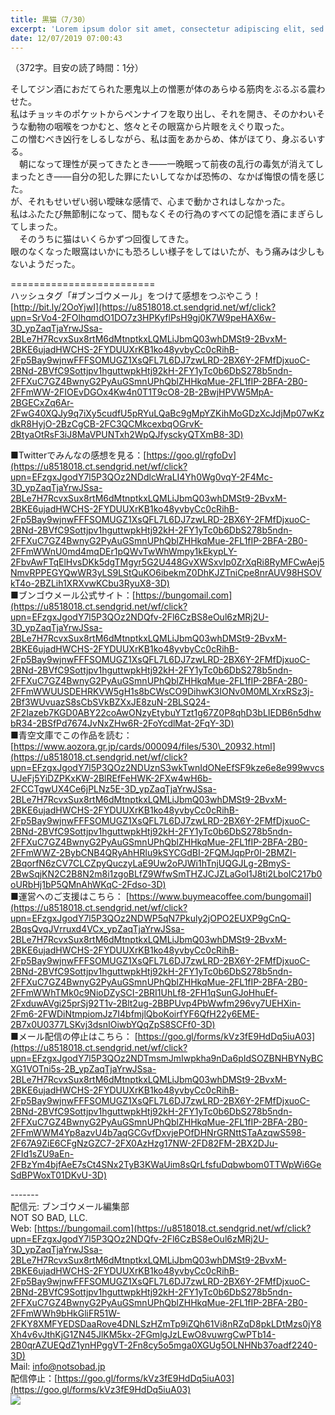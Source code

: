 ```yaml
---
title: 黒猫（7/30）
excerpt: 'Lorem ipsum dolor sit amet, consectetur adipiscing elit, sed do eiusmod tempor incididunt ut labore et dolore magna aliqua. Praesent elementum facilisis leo vel fringilla est ullamcorper eget. At imperdiet dui accumsan sit amet nulla facilisi morbi tempus.'
date: 12/07/2019 07:00:43
---
```


（372字。目安の読了時間：1分）  
  
そしてジン酒におだてられた悪鬼以上の憎悪が体のあらゆる筋肉をぶるぶる震わせた。  
私はチョッキのポケットからペンナイフを取り出し、それを開き、そのかわいそうな動物の咽喉をつかむと、悠々とその眼窩から片眼をえぐり取った。  
この憎むべき凶行をしるしながら、私は面をあからめ、体がほてり、身ぶるいする。  
　朝になって理性が戻ってきたとき――一晩眠って前夜の乱行の毒気が消えてしまったとき――自分の犯した罪にたいしてなかば恐怖の、なかば悔恨の情を感じた。  
が、それもせいぜい弱い曖昧な感情で、心まで動かされはしなかった。  
私はふたたび無節制になって、間もなくその行為のすべての記憶を酒にまぎらしてしまった。  
　そのうちに猫はいくらかずつ回復してきた。  
眼のなくなった眼窩はいかにも恐ろしい様子をしてはいたが、もう痛みは少しもないようだった。  
  
\=========================  
ハッシュタグ「#ブンゴウメール」をつけて感想をつぶやこう！　  
[http://bit.ly/2OoYjwI](https://u8518018.ct.sendgrid.net/wf/click?upn=SrVo4-2FOlhqmdO1DO7z3HPKyflPsH9gj0K7W9peHAX6w-3D_ypZaqTjaYrwJSsa-2BLe7H7RcvxSux8rtM6dMtnptkxLQMLiJbmQ03whDMSt9-2BvxM-2BKE6ujadHWCHS-2FYDUUXrKB1ko48yvbyCc0cRihB-2Fp5Bay9wjnwFFFSOMUGZ1XsQFL7L6DJ7zwLRD-2BX6Y-2FMfDjxuoC-2BNd-2BVfC9Sottjpv1hguttwpkHtj92kH-2FY1yTc0b6DbS278b5ndn-2FFXuC7GZ4BwnyG2PyAuGSmnUPhQblZHHkqMue-2FL1fIP-2BFA-2B0-2FFmWW-2FIOEvDGOx4Kw4n0T1T9cO8-2B-2BwjHPVW5MpA-2BGECxZq6Ar-2FwG40XQJy9q7iXy5cudfU5pRYuLQaBc9gMpYZKihMoGDzXcJdjMp07wKzdkR8HyjO-2BzCgCB-2FC3QCMkcexbqOGrvK-2BtyaOtRsF3iJ8MaVPUNTxh2WpQJfysckyQTXmB8-3D)  
  
■Twitterでみんなの感想を見る：[https://goo.gl/rgfoDv](https://u8518018.ct.sendgrid.net/wf/click?upn=EFzgxJgodY7l5P3QOz2NDdlcWraLI4Yh0Wg0vqY-2F4Mc-3D_ypZaqTjaYrwJSsa-2BLe7H7RcvxSux8rtM6dMtnptkxLQMLiJbmQ03whDMSt9-2BvxM-2BKE6ujadHWCHS-2FYDUUXrKB1ko48yvbyCc0cRihB-2Fp5Bay9wjnwFFFSOMUGZ1XsQFL7L6DJ7zwLRD-2BX6Y-2FMfDjxuoC-2BNd-2BVfC9Sottjpv1hguttwpkHtj92kH-2FY1yTc0b6DbS278b5ndn-2FFXuC7GZ4BwnyG2PyAuGSmnUPhQblZHHkqMue-2FL1fIP-2BFA-2B0-2FFmWWnU0md4mqDEr1pQWvTwWhWmpy1kEkypLY-2FbvAwFTqElHvsDKk5dgTMgyr5G2U448GvXWSxvIp0ZrXqRi8RyMFCwAej5NmvRPPEGYQwWR3yLS9LStQuKO6ibekmZ0DhKJZTniCpe8nrAUV98HSOVkT4o-2BZLih1XRXvwKCbu3RyuX8-3D)  
■ブンゴウメール公式サイト：[https://bungomail.com](https://u8518018.ct.sendgrid.net/wf/click?upn=EFzgxJgodY7l5P3QOz2NDQfv-2Fl6CzBS8eOul6zMRj2U-3D_ypZaqTjaYrwJSsa-2BLe7H7RcvxSux8rtM6dMtnptkxLQMLiJbmQ03whDMSt9-2BvxM-2BKE6ujadHWCHS-2FYDUUXrKB1ko48yvbyCc0cRihB-2Fp5Bay9wjnwFFFSOMUGZ1XsQFL7L6DJ7zwLRD-2BX6Y-2FMfDjxuoC-2BNd-2BVfC9Sottjpv1hguttwpkHtj92kH-2FY1yTc0b6DbS278b5ndn-2FFXuC7GZ4BwnyG2PyAuGSmnUPhQblZHHkqMue-2FL1fIP-2BFA-2B0-2FFmWWUUSDEHRKVW5gH1s8bCWsCO9DihwK3IONv0M0MLXrxRSz3j-2Bf3WUvuazS8sCbSVkBZXxJE8zuN-2BLSQ24-2F2Iazeb7KGD0ABY22coAwONzyEtybuYTzt1g67Z0P8qhD3bLIEDB6n5dhwbR34-2BSfPd7674JvNxZHw6R-2FoYcdlMat-2FqY-3D)  
■青空文庫でこの作品を読む：[https://www.aozora.gr.jp/cards/000094/files/530\_20932.html](https://u8518018.ct.sendgrid.net/wf/click?upn=EFzgxJgodY7l5P3QOz2NDUznS3wkTwnIdONeEfSF9kze6e8e999wvcsUJeFj5YiDZPKxKW-2BlREfFeHWK-2FXw4wH6b-2FCCTgwUX4Ce6jPLNz5E-3D_ypZaqTjaYrwJSsa-2BLe7H7RcvxSux8rtM6dMtnptkxLQMLiJbmQ03whDMSt9-2BvxM-2BKE6ujadHWCHS-2FYDUUXrKB1ko48yvbyCc0cRihB-2Fp5Bay9wjnwFFFSOMUGZ1XsQFL7L6DJ7zwLRD-2BX6Y-2FMfDjxuoC-2BNd-2BVfC9Sottjpv1hguttwpkHtj92kH-2FY1yTc0b6DbS278b5ndn-2FFXuC7GZ4BwnyG2PyAuGSmnUPhQblZHHkqMue-2FL1fIP-2BFA-2B0-2FFmWWZ-2BybCNB4QRyAhHRlu9kSYCGdBI-2FQMJqpPr0I-2BMZI-2BqorfN6zCV7CLCZpyQuczyLaE9Uw2oPJWi1hTnjUQGJLg-2BmyS-2BwSqjKN2C2B8N2m8i1zgoBLfZ9WfwSmTHZJCJZLaGoI1J8ti2LboIC217b0oURbHj1bP5QMnAhWKqC-2Fdso-3D)  
■運営へのご支援はこちら： [https://www.buymeacoffee.com/bungomail](https://u8518018.ct.sendgrid.net/wf/click?upn=EFzgxJgodY7l5P3QOz2NDWP5qN7Pkuly2jOPO2EUXP9gCnQ-2BqsQvqJVrruxd4VCx_ypZaqTjaYrwJSsa-2BLe7H7RcvxSux8rtM6dMtnptkxLQMLiJbmQ03whDMSt9-2BvxM-2BKE6ujadHWCHS-2FYDUUXrKB1ko48yvbyCc0cRihB-2Fp5Bay9wjnwFFFSOMUGZ1XsQFL7L6DJ7zwLRD-2BX6Y-2FMfDjxuoC-2BNd-2BVfC9Sottjpv1hguttwpkHtj92kH-2FY1yTc0b6DbS278b5ndn-2FFXuC7GZ4BwnyG2PyAuGSmnUPhQblZHHkqMue-2FL1fIP-2BFA-2B0-2FFmWWhTMk0c9NioDZySCI-2BRI1UhLf8-2FH1qSunGJoHhuEf-2FxduwAVgi25prSj92T1v-2Blt2ug-2BBPUvp4PbWwfm296vy7UEHXin-2Fm6-2FWDiNtmpiomJz7I4bfmjlQboKoirfYF6QfH22y6EME-2B7x0U0377LSKvj3dsnIOiwbYQqZpS8SCFf0-3D)  
■メール配信の停止はこちら： [https://goo.gl/forms/kVz3fE9HdDq5iuA03](https://u8518018.ct.sendgrid.net/wf/click?upn=EFzgxJgodY7l5P3QOz2NDTmsmJmIwpkha9nDa6pIdSOZBNHBYNyBCXG1VOTni5s-2B_ypZaqTjaYrwJSsa-2BLe7H7RcvxSux8rtM6dMtnptkxLQMLiJbmQ03whDMSt9-2BvxM-2BKE6ujadHWCHS-2FYDUUXrKB1ko48yvbyCc0cRihB-2Fp5Bay9wjnwFFFSOMUGZ1XsQFL7L6DJ7zwLRD-2BX6Y-2FMfDjxuoC-2BNd-2BVfC9Sottjpv1hguttwpkHtj92kH-2FY1yTc0b6DbS278b5ndn-2FFXuC7GZ4BwnyG2PyAuGSmnUPhQblZHHkqMue-2FL1fIP-2BFA-2B0-2FFmWWM4Yp8azvU4b7aqGCGvfDxvjePOfDHNrGRNttSTaAzqwS598-2F67A9ZiE6CFgNzGZC7-2FX0AzHzg17NW-2FD82FM-2BX2DJu-2FId1sZU9aEn-2FBzYm4bjfAeE7sCt4SNx2TyB3KWaUim8sQrLfsfuDqbwbom0TTWpWi6GeSdBPWoxT01DKvU-3D)  
  
\-------  
配信元: ブンゴウメール編集部  
NOT SO BAD, LLC.  
Web: [https://bungomail.com](https://u8518018.ct.sendgrid.net/wf/click?upn=EFzgxJgodY7l5P3QOz2NDQfv-2Fl6CzBS8eOul6zMRj2U-3D_ypZaqTjaYrwJSsa-2BLe7H7RcvxSux8rtM6dMtnptkxLQMLiJbmQ03whDMSt9-2BvxM-2BKE6ujadHWCHS-2FYDUUXrKB1ko48yvbyCc0cRihB-2Fp5Bay9wjnwFFFSOMUGZ1XsQFL7L6DJ7zwLRD-2BX6Y-2FMfDjxuoC-2BNd-2BVfC9Sottjpv1hguttwpkHtj92kH-2FY1yTc0b6DbS278b5ndn-2FFXuC7GZ4BwnyG2PyAuGSmnUPhQblZHHkqMue-2FL1fIP-2BFA-2B0-2FFmWWh9bHkGliFR51W-2FKY8XMFYEDSDaaRove4DNLSzHZmTp9iZQh61Vi8nRZqD8pkLDtMzs0jY8Xh4v6vJthKjG1ZN45JlKM5kx-2FGmlgJzLEwO8vuwrgCwPTb14-2B0qrAZUEQdZ1ynHPggVT-2Fn8cy5o5mga0XGUg5OLNHNb37oadf2240-3D)  
Mail: info@notsobad.jp  
配信停止：[https://goo.gl/forms/kVz3fE9HdDq5iuA03](https://goo.gl/forms/kVz3fE9HdDq5iuA03)  
![](https://u8518018.ct.sendgrid.net/wf/open?upn=ypZaqTjaYrwJSsa-2BLe7H7RcvxSux8rtM6dMtnptkxLQMLiJbmQ03whDMSt9-2BvxM-2BKE6ujadHWCHS-2FYDUUXrKB1ko48yvbyCc0cRihB-2Fp5Bay9wjnwFFFSOMUGZ1XsQFL7L6DJ7zwLRD-2BX6Y-2FMfDjxuoC-2BNd-2BVfC9Sottjpv1hguttwpkHtj92kH-2FY1yTc0b6DbS278b5ndn-2FFXuC7GZ4BwnyG2PyAuGSmnUPhQblZHHkqMue-2FL1fIP-2BFA-2B0-2FFmWWEzqk6EXB3aFGl1Z8y1GhuZwKknjgDob2j2BrYiaIAMPt2-2FHCT6Abk3rLd1wGGXHKXFOqru5Ce1T5i5uc76q5utVfVNDfURi4gPjaRn56Vq70WwXO3idyKvIwAVGXsrQ7wbggv-2FzPMxlYOnKmCAcT7P2-2BQQ2D7UZENo3lU-2B2FFhJIl2WLjiIPesnWU230sCrU)